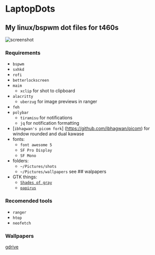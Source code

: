 # LaptopDots
## My linux/bspwm dot files for t460s

![screenshot](https://github.com/NotPocky/LaptopDots/blob/master/showcase/1592166834shot.png)

### Requirements
* `bspwm`
* `sxhkd`
* `rofi`
* `betterlockscreen`
* `maim`
  * `xclip` for shot to clipboard
* `alacritty`
  * `uberzug` for image previews in ranger
* `feh`
* `polybar`
  * `tiramisu` for notifications
  * `jq` for notification formatting
* [`ibhagwan's picom fork`] (https://github.com/ibhagwan/picom) for window rounded and dual kawase
* fonts:
  * `font awesome 5` 
  * `SF Pro Display` 
  * `SF Mono`
* folders:
  * `~/Pictures/shots`
  * `~/Pictures/wallpapers` see ## walpapers
* GTK things:
  * [`Shades of gray`](https://www.gnome-look.org/p/1244058/)
  * [`papirus`](https://www.gnome-look.org/p/1166289/)
 
### Recomended tools
 * `ranger`
 * `htop`
 * `neofetch` 
 
### Wallpapers 
[gdrive](https://drive.google.com/drive/folders/1LVlYHzyFQ1vHvHAKT4yWaV4HbF9XLFbX?usp=sharing)
